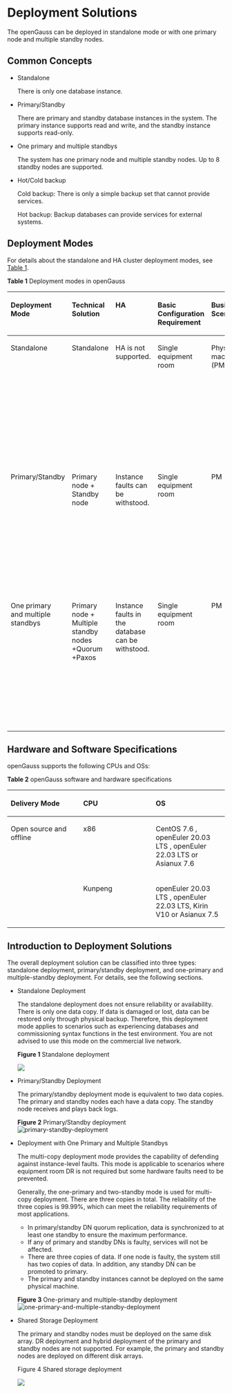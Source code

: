 # Deployment Solutions<a name="EN-US_TOPIC_0251307662"></a>

The openGauss can be deployed in standalone mode or with one primary node and multiple standby nodes.

## Common Concepts<a name="section8443227204011"></a>

-   Standalone

    There is only one database instance.

- Primary/Standby

  There are primary and standby database instances in the system. The primary instance supports read and write, and the standby instance supports read-only.

- One primary and multiple standbys

  The system has one primary node and multiple standby nodes. Up to  8  standby nodes are supported.

- Hot/Cold backup

  Cold backup: There is only a simple backup set that cannot provide services.

  Hot backup: Backup databases can provide services for external systems.


## Deployment Modes<a name="section189157457406"></a>

For details about the standalone and HA cluster deployment modes, see  [Table 1](#en-us_topic_0243295239_en-us_topic_0240782908_table138801827134510).

**Table  1**  Deployment modes in openGauss

<a name="en-us_topic_0243295239_en-us_topic_0240782908_table138801827134510"></a>
<table><thead align="left"><tr id="en-us_topic_0243295239_en-us_topic_0240782908_row88806271452"><th class="cellrowborder" valign="top" width="7.830783078307831%" id="mcps1.2.8.1.1"><p id="en-us_topic_0243295239_en-us_topic_0240782908_p9880227184518"><a name="en-us_topic_0243295239_en-us_topic_0240782908_p9880227184518"></a><a name="en-us_topic_0243295239_en-us_topic_0240782908_p9880227184518"></a>Deployment Mode</p>
</th>
<th class="cellrowborder" valign="top" width="11.561156115611562%" id="mcps1.2.8.1.2"><p id="en-us_topic_0243295239_en-us_topic_0240782908_p1388836114920"><a name="en-us_topic_0243295239_en-us_topic_0240782908_p1388836114920"></a><a name="en-us_topic_0243295239_en-us_topic_0240782908_p1388836114920"></a>Technical Solution</p>
</th>
<th class="cellrowborder" valign="top" width="10.051005100510052%" id="mcps1.2.8.1.3"><p id="en-us_topic_0243295239_en-us_topic_0240782908_p133131537114919"><a name="en-us_topic_0243295239_en-us_topic_0240782908_p133131537114919"></a><a name="en-us_topic_0243295239_en-us_topic_0240782908_p133131537114919"></a>HA</p>
</th>
<th class="cellrowborder" valign="top" width="10.671067106710671%" id="mcps1.2.8.1.4"><p id="en-us_topic_0243295239_en-us_topic_0240782908_p6990111871915"><a name="en-us_topic_0243295239_en-us_topic_0240782908_p6990111871915"></a><a name="en-us_topic_0243295239_en-us_topic_0240782908_p6990111871915"></a>Basic Configuration Requirement</p>
</th>
<th class="cellrowborder" valign="top" width="10.41104110411041%" id="mcps1.2.8.1.5"><p id="en-us_topic_0243295239_en-us_topic_0240782908_p103111337154915"><a name="en-us_topic_0243295239_en-us_topic_0240782908_p103111337154915"></a><a name="en-us_topic_0243295239_en-us_topic_0240782908_p103111337154915"></a>Business Scenario</p>
</th>
<th class="cellrowborder" valign="top" width="20.99209920992099%" id="mcps1.2.8.1.6"><p id="en-us_topic_0243295239_en-us_topic_0240782908_p7880132764518"><a name="en-us_topic_0243295239_en-us_topic_0240782908_p7880132764518"></a><a name="en-us_topic_0243295239_en-us_topic_0240782908_p7880132764518"></a>Characteristics</p>
</th>
<th class="cellrowborder" valign="top" width="28.48284828482848%" id="mcps1.2.8.1.7"><p id="en-us_topic_0243295239_en-us_topic_0240782908_p1088012784511"><a name="en-us_topic_0243295239_en-us_topic_0240782908_p1088012784511"></a><a name="en-us_topic_0243295239_en-us_topic_0240782908_p1088012784511"></a>Technical Specifications</p>
</th>
</tr>
</thead>
<tbody><tr id="en-us_topic_0243295239_en-us_topic_0240782908_row18811277455"><td class="cellrowborder" valign="top" width="7.830783078307831%" headers="mcps1.2.8.1.1 "><p id="en-us_topic_0243295239_en-us_topic_0240782908_p9881162744520"><a name="en-us_topic_0243295239_en-us_topic_0240782908_p9881162744520"></a><a name="en-us_topic_0243295239_en-us_topic_0240782908_p9881162744520"></a>Standalone</p>
</td>
<td class="cellrowborder" valign="top" width="11.561156115611562%" headers="mcps1.2.8.1.2 "><p id="en-us_topic_0243295239_en-us_topic_0240782908_p288192718457"><a name="en-us_topic_0243295239_en-us_topic_0240782908_p288192718457"></a><a name="en-us_topic_0243295239_en-us_topic_0240782908_p288192718457"></a>Standalone</p>
</td>
<td class="cellrowborder" valign="top" width="10.051005100510052%" headers="mcps1.2.8.1.3 "><p id="en-us_topic_0243295239_en-us_topic_0240782908_p17881172714513"><a name="en-us_topic_0243295239_en-us_topic_0240782908_p17881172714513"></a><a name="en-us_topic_0243295239_en-us_topic_0240782908_p17881172714513"></a>HA is not supported.</p>
</td>
<td class="cellrowborder" valign="top" width="10.671067106710671%" headers="mcps1.2.8.1.4 "><p id="en-us_topic_0243295239_en-us_topic_0240782908_p1198919186193"><a name="en-us_topic_0243295239_en-us_topic_0240782908_p1198919186193"></a><a name="en-us_topic_0243295239_en-us_topic_0240782908_p1198919186193"></a>Single equipment room</p>
</td>
<td class="cellrowborder" valign="top" width="10.41104110411041%" headers="mcps1.2.8.1.5 "><p id="en-us_topic_0243295239_en-us_topic_0240782908_p868019214187"><a name="en-us_topic_0243295239_en-us_topic_0240782908_p868019214187"></a><a name="en-us_topic_0243295239_en-us_topic_0240782908_p868019214187"></a>Physical machine (PM)</p>
</td>
<td class="cellrowborder" valign="top" width="20.99209920992099%" headers="mcps1.2.8.1.6 "><a name="en-us_topic_0243295239_en-us_topic_0240782908_ul61827011712"></a><a name="en-us_topic_0243295239_en-us_topic_0240782908_ul61827011712"></a><ul id="en-us_topic_0243295239_en-us_topic_0240782908_ul61827011712"><li>No reliability and availability requirements for the system.</li><li>Used for trial use and commissioning.</li></ul>
</td>
<td class="cellrowborder" valign="top" width="28.48284828482848%" headers="mcps1.2.8.1.7 "><a name="en-us_topic_0243295239_en-us_topic_0240782908_ul83681420142312"></a><a name="en-us_topic_0243295239_en-us_topic_0240782908_ul83681420142312"></a><ul id="en-us_topic_0243295239_en-us_topic_0240782908_ul83681420142312"><li>RTO and RPO are uncontrollable.</li><li>Instance-level DR is not supported. The system is unavailable when instance faults occur.</li><li>Lost instance data cannot be restored.</li></ul>
</td>
</tr>
<tr id="en-us_topic_0243295239_en-us_topic_0240782908_row16881142774510"><td class="cellrowborder" valign="top" width="7.830783078307831%" headers="mcps1.2.8.1.1 "><p id="en-us_topic_0243295239_en-us_topic_0240782908_p8881192712456"><a name="en-us_topic_0243295239_en-us_topic_0240782908_p8881192712456"></a><a name="en-us_topic_0243295239_en-us_topic_0240782908_p8881192712456"></a>Primary/Standby</p>
</td>
<td class="cellrowborder" valign="top" width="11.561156115611562%" headers="mcps1.2.8.1.2 "><p id="en-us_topic_0243295239_en-us_topic_0240782908_p488172764514"><a name="en-us_topic_0243295239_en-us_topic_0240782908_p488172764514"></a><a name="en-us_topic_0243295239_en-us_topic_0240782908_p488172764514"></a>Primary node + Standby node</p>
</td>
<td class="cellrowborder" valign="top" width="10.051005100510052%" headers="mcps1.2.8.1.3 "><p id="en-us_topic_0243295239_en-us_topic_0240782908_p888116276453"><a name="en-us_topic_0243295239_en-us_topic_0240782908_p888116276453"></a><a name="en-us_topic_0243295239_en-us_topic_0240782908_p888116276453"></a>Instance faults can be withstood.</p>
</td>
<td class="cellrowborder" valign="top" width="10.671067106710671%" headers="mcps1.2.8.1.4 "><p id="en-us_topic_0243295239_en-us_topic_0240782908_p2988191815196"><a name="en-us_topic_0243295239_en-us_topic_0240782908_p2988191815196"></a><a name="en-us_topic_0243295239_en-us_topic_0240782908_p2988191815196"></a>Single equipment room</p>
</td>
<td class="cellrowborder" valign="top" width="10.41104110411041%" headers="mcps1.2.8.1.5 "><p id="en-us_topic_0243295239_en-us_topic_0240782908_p12948205813196"><a name="en-us_topic_0243295239_en-us_topic_0240782908_p12948205813196"></a><a name="en-us_topic_0243295239_en-us_topic_0240782908_p12948205813196"></a>PM</p>
</td>
<td class="cellrowborder" valign="top" width="20.99209920992099%" headers="mcps1.2.8.1.6 "><a name="en-us_topic_0243295239_en-us_topic_0240782908_ul617272701813"></a><a name="en-us_topic_0243295239_en-us_topic_0240782908_ul617272701813"></a><ul id="en-us_topic_0243295239_en-us_topic_0240782908_ul617272701813"><li>No network latency between nodes.</li><li>Instance faults in the cluster can be withstood.</li><li>Applicable to scenarios without high reliability requirements.</li></ul>
</td>
<td class="cellrowborder" valign="top" width="28.48284828482848%" headers="mcps1.2.8.1.7 "><a name="en-us_topic_0243295239_en-us_topic_0240782908_ul15571133112234"></a><a name="en-us_topic_0243295239_en-us_topic_0240782908_ul15571133112234"></a><ul id="en-us_topic_0243295239_en-us_topic_0240782908_ul15571133112234"><li>RPO=0</li><li>Instance fault RTO &lt; 10s</li><li>AZ-level DR is not supported.</li><li>Recommended maximum availability mode</li></ul>
</td>
</tr>
<tr id="en-us_topic_0243295239_en-us_topic_0240782908_row1188192764517"><td class="cellrowborder" valign="top" width="7.830783078307831%" headers="mcps1.2.8.1.1 "><p id="en-us_topic_0243295239_en-us_topic_0240782908_p12881102744520"><a name="en-us_topic_0243295239_en-us_topic_0240782908_p12881102744520"></a><a name="en-us_topic_0243295239_en-us_topic_0240782908_p12881102744520"></a>One primary and multiple standbys</p>
</td>
<td class="cellrowborder" valign="top" width="11.561156115611562%" headers="mcps1.2.8.1.2 "><p id="en-us_topic_0243295239_en-us_topic_0240782908_p28811277451"><a name="en-us_topic_0243295239_en-us_topic_0240782908_p28811277451"></a><a name="en-us_topic_0243295239_en-us_topic_0240782908_p28811277451"></a>Primary node + Multiple standby nodes +Quorum +Paxos</p>
</td>
<td class="cellrowborder" valign="top" width="10.051005100510052%" headers="mcps1.2.8.1.3 "><p id="en-us_topic_0243295239_en-us_topic_0240782908_p1965812387151"><a name="en-us_topic_0243295239_en-us_topic_0240782908_p1965812387151"></a><a name="en-us_topic_0243295239_en-us_topic_0240782908_p1965812387151"></a>Instance faults in the database can be withstood.</p>
</td>
<td class="cellrowborder" valign="top" width="10.671067106710671%" headers="mcps1.2.8.1.4 "><p id="en-us_topic_0243295239_en-us_topic_0240782908_p1098791801920"><a name="en-us_topic_0243295239_en-us_topic_0240782908_p1098791801920"></a><a name="en-us_topic_0243295239_en-us_topic_0240782908_p1098791801920"></a>Single equipment room</p>
</td>
<td class="cellrowborder" valign="top" width="10.41104110411041%" headers="mcps1.2.8.1.5 "><p id="en-us_topic_0243295239_en-us_topic_0240782908_p8591412192012"><a name="en-us_topic_0243295239_en-us_topic_0240782908_p8591412192012"></a><a name="en-us_topic_0243295239_en-us_topic_0240782908_p8591412192012"></a>PM</p>
</td>
<td class="cellrowborder" valign="top" width="20.99209920992099%" headers="mcps1.2.8.1.6 "><a name="en-us_topic_0243295239_en-us_topic_0240782908_ul1473717417212"></a><a name="en-us_topic_0243295239_en-us_topic_0240782908_ul1473717417212"></a><ul id="en-us_topic_0243295239_en-us_topic_0240782908_ul1473717417212"><li>No network latency between nodes.</li><li>Instance faults in the database can be withstood.</li></ul>
</td>
<td class="cellrowborder" valign="top" width="28.48284828482848%" headers="mcps1.2.8.1.7 "><a name="en-us_topic_0243295239_en-us_topic_0240782908_ul13758194392316"></a><a name="en-us_topic_0243295239_en-us_topic_0240782908_ul13758194392316"></a><ul id="en-us_topic_0243295239_en-us_topic_0240782908_ul13758194392316"><li>RPO=0</li><li>Instance fault RTO &lt; 10s</li><li>AZ-level DR is not supported.</li><li>Primary/Standby synchronization is recommended.</li><li>At least two copies and at most four copies are supported.</li></ul>
</td>
</tr>
</tbody>
</table>


## Hardware and Software Specifications<a name="en-us_topic_0243295239_en-us_topic_0240782908_section9327172719508"></a>

openGauss supports the following CPUs and OSs:

**Table  2**  openGauss software and hardware specifications

<a name="en-us_topic_0243295239_en-us_topic_0240782908_table112131848163420"></a>
<table><thead align="left"><tr id="en-us_topic_0243295239_en-us_topic_0240782908_row1521418485347"><th class="cellrowborder" valign="top" width="33.33333333333333%" id="mcps1.2.4.1.1"><p id="en-us_topic_0243295239_en-us_topic_0240782908_p521474873420"><a name="en-us_topic_0243295239_en-us_topic_0240782908_p521474873420"></a><a name="en-us_topic_0243295239_en-us_topic_0240782908_p521474873420"></a>Delivery Mode</p>
</th>
<th class="cellrowborder" valign="top" width="33.33333333333333%" id="mcps1.2.4.1.2"><p id="en-us_topic_0243295239_en-us_topic_0240782908_p182145480348"><a name="en-us_topic_0243295239_en-us_topic_0240782908_p182145480348"></a><a name="en-us_topic_0243295239_en-us_topic_0240782908_p182145480348"></a>CPU</p>
</th>
<th class="cellrowborder" valign="top" width="33.33333333333333%" id="mcps1.2.4.1.3"><p id="en-us_topic_0243295239_en-us_topic_0240782908_p1021415481346"><a name="en-us_topic_0243295239_en-us_topic_0240782908_p1021415481346"></a><a name="en-us_topic_0243295239_en-us_topic_0240782908_p1021415481346"></a>OS</p>
</th>
</tr>
</thead>
<tbody><tr id="en-us_topic_0243295239_en-us_topic_0240782908_row18214144823411"><td class="cellrowborder" rowspan="2" valign="top" width="33.33333333333333%" headers="mcps1.2.4.1.1 "><p id="en-us_topic_0243295239_en-us_topic_0240782908_p42141148193411"><a name="en-us_topic_0243295239_en-us_topic_0240782908_p42141148193411"></a><a name="en-us_topic_0243295239_en-us_topic_0240782908_p42141148193411"></a>Open source and offline</p>
</td>
<td class="cellrowborder" valign="top" width="33.33333333333333%" headers="mcps1.2.4.1.2 "><p id="en-us_topic_0243295239_en-us_topic_0240782908_p1214174883410"><a name="en-us_topic_0243295239_en-us_topic_0240782908_p1214174883410"></a><a name="en-us_topic_0243295239_en-us_topic_0240782908_p1214174883410"></a>x86</p>
</td>
<td class="cellrowborder" valign="top" width="33.33333333333333%" headers="mcps1.2.4.1.3 "><p id="en-us_topic_0243295239_en-us_topic_0240782908_p19214148183417"><a name="en-us_topic_0243295239_en-us_topic_0240782908_p19214148183417"></a><a name="en-us_topic_0243295239_en-us_topic_0240782908_p19214148183417"></a>CentOS 7.6 , openEuler 20.03 LTS , openEuler 22.03 LTS or Asianux 7.6</p>
</td>
</tr>
<tr id="en-us_topic_0243295239_en-us_topic_0240782908_row221414883410"><td class="cellrowborder" valign="top" headers="mcps1.2.4.1.1 "><p id="en-us_topic_0243295239_en-us_topic_0240782908_p11214164893414"><a name="en-us_topic_0243295239_en-us_topic_0240782908_p11214164893414"></a><a name="en-us_topic_0243295239_en-us_topic_0240782908_p11214164893414"></a>Kunpeng</p>
</td>
<td class="cellrowborder" valign="top" headers="mcps1.2.4.1.2 "><p id="en-us_topic_0243295239_en-us_topic_0240782908_p6214348143417"><a name="en-us_topic_0243295239_en-us_topic_0240782908_p6214348143417"></a><a name="en-us_topic_0243295239_en-us_topic_0240782908_p6214348143417"></a>openEuler 20.03 LTS , openEuler 22.03 LTS, Kirin V10 or Asianux 7.5</p>
</td>
</tr>
</tbody>
</table>


## Introduction to Deployment Solutions<a name="section1368015013424"></a>

The overall deployment solution can be classified into three types: standalone deployment, primary/standby deployment, and one-primary and multiple-standby deployment. For details, see the following sections.

-   Standalone Deployment

    The standalone deployment does not ensure reliability or availability. There is only one data copy. If data is damaged or lost, data can be restored only through physical backup. Therefore, this deployment mode applies to scenarios such as experiencing databases and commissioning syntax functions in the test environment. You are not advised to use this mode on the commercial live network.

    **Figure  1**  Standalone deployment<a name="en-us_topic_0243295241_en-us_topic_0243253012_fig1128133574111"></a>  
    

    ![](figures/en-us_image_0270750231.png)

-   Primary/Standby Deployment

    The primary/standby deployment mode is equivalent to two data copies. The primary and standby nodes each have a data copy. The standby node receives and plays back logs.

    **Figure  2**  Primary/Standby deployment<a name="en-us_topic_0243295242_en-us_topic_0243253013_fig1843505845112"></a>  
    ![](figures/primary-standby-deployment.png "primary-standby-deployment")

-   Deployment with One Primary and Multiple Standbys

    The multi-copy deployment mode provides the capability of defending against instance-level faults. This mode is applicable to scenarios where equipment room DR is not required but some hardware faults need to be prevented.

    Generally, the one-primary and two-standby mode is used for multi-copy deployment. There are three copies in total. The reliability of the three copies is 99.99%, which can meet the reliability requirements of most applications.

    -   In primary/standby DN quorum replication, data is synchronized to at least one standby to ensure the maximum performance.
    -   If any of primary and standby DNs is faulty, services will not be affected.
    -   There are three copies of data. If one node is faulty, the system still has two copies of data. In addition, any standby DN can be promoted to primary.
    -   The primary and standby instances cannot be deployed on the same physical machine.

    **Figure  3**  One-primary and multiple-standby deployment<a name="fig5294135131017"></a>  
    ![](figures/one-primary-and-multiple-standby-deployment.png "one-primary-and-multiple-standby-deployment")

- Shared Storage Deployment

  The primary and standby nodes must be deployed on the same disk array. DR deployment and hybrid deployment of the primary and standby nodes are not supported. For example, the primary and standby nodes are deployed on different disk arrays.

  Figure 4 Shared storage deployment

  ![](figures/en-us_image_0000001324164196.png)